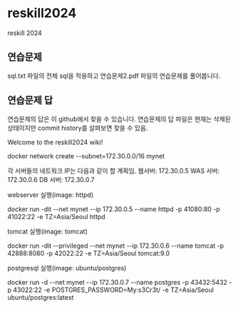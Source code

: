 # reskill2024
reskill 2024

## 연습문제
sql.txt 파일의 전체 sql을 적용하고
연습문제2.pdf 파일의 연습문제를 풀어봅니다.

## 연습문제 답
연습문제의 답은 이 github에서 찾을 수 있습니다. 연습문제의 답 파일은 현재는 삭제된 상태이지만 commit history를 살펴보면 찾을 수 있음.


Welcome to the reskill2024 wiki!

docker network create --subnet=172.30.0.0/16 mynet

각 서버들의 네트워크 IP는 다음과 같이 할 계획임. 웹서버: 172.30.0.5 WAS 서버: 172.30.0.6 DB 서버: 172.30.0.7

webserver 실행(image: httpd)

docker run -dit --net mynet --ip 172.30.0.5 --name httpd -p 41080:80 -p 41022:22 -e TZ=Asia/Seoul httpd

tomcat 실행(image: tomcat)

docker run -dit --privileged --net mynet --ip 172.30.0.6 --name tomcat -p 42888:8080 -p 42022:22 -e TZ=Asia/Seoul tomcat:9.0

postgresql 실행(image: ubuntu/postgres)

docker run -d --net mynet --ip 172.30.0.7 --name postgres -p 43432:5432 -p 43022:22 -e POSTGRES_PASSWORD=My:s3Cr3t/ -e TZ=Asia/Seoul ubuntu/postgres:latest
